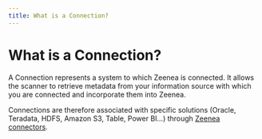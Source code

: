 ```yaml
---
title: What is a Connection?
---
```


# What is a Connection?

A Connection represents a system to which Zeenea is connected. It allows the scanner to retrieve metadata from your information source with which you are connected and incorporate them into Zeenea. 

Connections are therefore associated with specific solutions (Oracle, Teradata, HDFS, Amazon S3, Table, Power BI...) through [Zeenea connectors](./zeenea-connectors-list).
